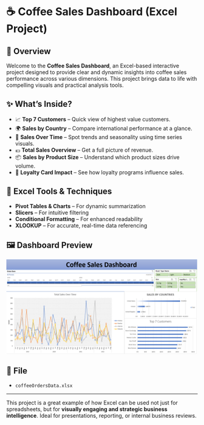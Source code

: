 # ☕ Coffee Sales Dashboard (Excel Project)

## 📌 Overview

Welcome to the **Coffee Sales Dashboard**, an Excel-based interactive project designed to provide clear and dynamic insights into coffee sales performance across various dimensions. This project brings data to life with compelling visuals and practical analysis tools.

## ✨ What’s Inside?

- 📈 **Top 7 Customers** – Quick view of highest value customers.
- 🌍 **Sales by Country** – Compare international performance at a glance.
- 📅 **Sales Over Time** – Spot trends and seasonality using time series visuals.
- 💶 **Total Sales Overview** – Get a full picture of revenue.
- 📦 **Sales by Product Size** – Understand which product sizes drive volume.
- 🧾 **Loyalty Card Impact** – See how loyalty programs influence sales.

## 🧰 Excel Tools & Techniques

- **Pivot Tables & Charts** – For dynamic summarization  
- **Slicers** – For intuitive filtering  
- **Conditional Formatting** – For enhanced readability  
- **XLOOKUP** – For accurate, real-time data referencing

## 🖼️ Dashboard Preview

![Coffee Sales Dashboard](coffee_dashboard_preview.png)

## 📁 File

- `coffeeOrdersData.xlsx`

---

This project is a great example of how Excel can be used not just for spreadsheets, but for **visually engaging and strategic business intelligence**. Ideal for presentations, reporting, or internal business reviews.
